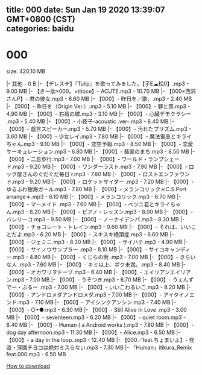 
title: 000
date: Sun Jan 19 2020 13:39:07 GMT+0800 (CST)    
categories: baidu
---

# 000
size: 420.10 MB
 
 
|- 其他 - 0 B
|- 【デレステ】『Tulip』を歌ってみました。【子E☁松0】.mp3 - 9.00 MB
|- 【きー助×000。×titoce】- ACUTE.mp3 - 10.70 MB
|- 【000×西沢さんP】- 君の彼女.mp3 - 6.60 MB
|- 【000】- 昨日を／歌、.mp3 - 2.40 MB
|- 【000】- 昨日を（Origin Ver.）.mp3 - 5.10 MB
|- 【000】- 罪と罰.mp3 - 4.90 MB
|- 【000】- 右肩の蝶.mp3 - 3.10 MB
|- 【000】- 心臓デモクラシー .mp3 - 5.40 MB
|- 【000】- 小夜子-acoustic .ver-.mp3 - 8.40 MB
|- 【000】- 戯言スピーカー.mp3 - 5.70 MB
|- 【000】- 汚れたプリズム.mp3 - 3.60 MB
|- 【000】- 少女レイ.mp3 - 7.80 MB
|- 【000】- 魔法電車とキライちゃん.mp3 - 9.10 MB
|- 【000】- 恋空予報.mp3 - 8.50 MB
|- 【000】- 恋愛サーキュレーション.mp3 - 6.80 MB
|- 【000】- 翡翠のまち.mp3 - 8.50 MB
|- 【000】- 二息歩行.mp3 - 7.00 MB
|- 【000】- ワールド・ランプシェード.mp3 - 9.20 MB
|- 【000】- ワンダーラスト.mp3 - 7.90 MB
|- 【000】- ロック屋さんのぐだぐだ毎日 r.mp3 - 7.80 MB
|- 【000】- ロストエンファウンド.mp3 - 9.20 MB
|- 【000】- ロケットサイダー .mp3 - 7.20 MB
|- 【000】- ゆるふわ樹海ガール.mp3 - 7.80 MB
|- 【000】- メランコリック＊C.S.Port arrange＊.mp3 - 6.10 MB
|- 【000】- メランコリック.mp3 - 6.70 MB
|- 【000】- マーメイド .mp3 - 7.60 MB
|- 【000】- ベツニ君とキライちゃん.mp3 - 8.20 MB
|- 【000】- ピアノ・レッスン.mp3 - 8.00 MB
|- 【000】- バレリーコ.mp3 - 9.50 MB
|- 【000】- ノーナイデンパ.mp3 - 8.30 MB
|- 【000】- チョコレート・トレイン.mp3 - 9.60 MB
|- 【000】- それは、いいことだよ.mp3 - 6.20 MB
|- 【000】- スキスキ絶頂症.mp3 - 6.60 MB
|- 【000】- ジェミニ.mp3 - 8.30 MB
|- 【000】- サイハテ.mp3 - 4.90 MB
|- 【000】- サイノウサンプラー .mp3 - 8.10 MB
|- 【000】- サイコキャンディー.mp3 - 4.80 MB
|- 【000】- くじらの街 .mp3 - 7.00 MB
|- 【000】- きらいな人 .mp3 - 7.60 MB
|- 【000】- キミ以上、ボク未満。.mp3 - 8.40 MB
|- 【000】- オカワリヲドーゾ.mp3 - 6.40 MB
|- 【000】- エイリアンエイリアン.mp3 - 7.00 MB
|- 【000】- うそつき.mp3 - 6.70 MB
|- 【000】- うぇんずでー・ぶるー .mp3 - 7.00 MB
|- 【000】- いいこわるいこ.mp3 - 8.20 MB
|- 【000】- アンドロメダアンドロメダ.mp3 - 7.00 MB
|- 【000】- アイタイノエンド.mp3 - 7.10 MB
|- 【000】- アイシンクアンシン.mp3 - 7.40 MB
|- 【000】- ○+●.mp3 - 6.30 MB
|- 【000】- Still Alive In Love .mp3 - 3.00 MB
|- 【000】- seventeen.mp3 - 6.20 MB
|- 【000】- quiet room.mp3 - 8.40 MB
|- 【000】- Human ( a Android works ).mp3 - 7.80 MB
|- 【000】- dog day afternoon.mp3 - 11.30 MB
|- 【000】- Alice.mp3 - 6.50 MB
|- 【000】- a day in the loop..mp3 - 12.40 MB
|- 【000／feat.ちょまいよ】- 怪盗・窪園チヨコは絶対ミスらない.mp3 - 7.30 MB
|- 「Human」itikura_Remix feat.000.mp3 - 6.50 MB

[How to download](https://bpcam.bemobtrk.com/go/2ceec3aa-1ca2-46d6-b9ff-aaa5c184517c?jno=4494)